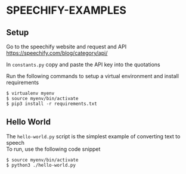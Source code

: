 # SPEECHIFY-EXAMPLES

## Setup
Go to the speechify website and request and API https://speechify.com/blog/category/api/

In `constants.py` copy and paste the API key into the quotations

Run the following commands to setup a virtual environment and install requirements

```
$ virtualenv myenv
$ source myenv/bin/activate
$ pip3 install -r requirements.txt
```

## Hello World
The `hello-world.py` script is the simplest example of converting text to speech  
To run, use the following code snippet

```
$ source myenv/bin/activate
$ python3 ./hello-world.py
```